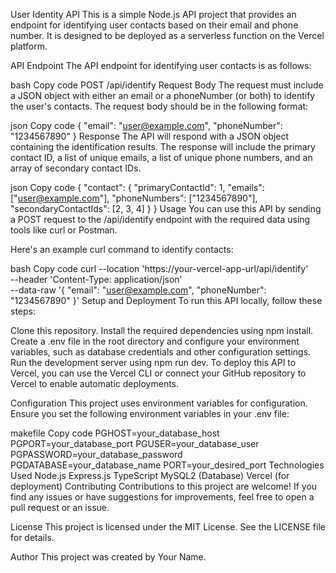 User Identity API
This is a simple Node.js API project that provides an endpoint for identifying user contacts based on their email and phone number. It is designed to be deployed as a serverless function on the Vercel platform.

API Endpoint
The API endpoint for identifying user contacts is as follows:

bash
Copy code
POST /api/identify
Request Body
The request must include a JSON object with either an email or a phoneNumber (or both) to identify the user's contacts. The request body should be in the following format:

json
Copy code
{
  "email": "user@example.com",
  "phoneNumber": "1234567890"
}
Response
The API will respond with a JSON object containing the identification results. The response will include the primary contact ID, a list of unique emails, a list of unique phone numbers, and an array of secondary contact IDs.

json
Copy code
{
  "contact": {
    "primaryContactId": 1,
    "emails": ["user@example.com"],
    "phoneNumbers": ["1234567890"],
    "secondaryContactIds": [2, 3, 4]
  }
}
Usage
You can use this API by sending a POST request to the /api/identify endpoint with the required data using tools like curl or Postman.

Here's an example curl command to identify contacts:

bash
Copy code
curl --location 'https://your-vercel-app-url/api/identify' \
--header 'Content-Type: application/json' \
--data-raw '{
    "email": "user@example.com",
    "phoneNumber": "1234567890"
}'
Setup and Deployment
To run this API locally, follow these steps:

Clone this repository.
Install the required dependencies using npm install.
Create a .env file in the root directory and configure your environment variables, such as database credentials and other configuration settings.
Run the development server using npm run dev.
To deploy this API to Vercel, you can use the Vercel CLI or connect your GitHub repository to Vercel to enable automatic deployments.

Configuration
This project uses environment variables for configuration. Ensure you set the following environment variables in your .env file:

makefile
Copy code
PGHOST=your_database_host
PGPORT=your_database_port
PGUSER=your_database_user
PGPASSWORD=your_database_password
PGDATABASE=your_database_name
PORT=your_desired_port
Technologies Used
Node.js
Express.js
TypeScript
MySQL2 (Database)
Vercel (for deployment)
Contributing
Contributions to this project are welcome! If you find any issues or have suggestions for improvements, feel free to open a pull request or an issue.

License
This project is licensed under the MIT License. See the LICENSE file for details.

Author
This project was created by Your Name.